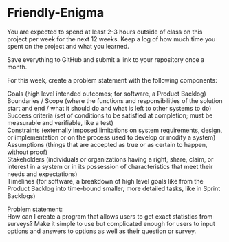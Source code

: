 # Friendly-Enigma
You are expected to spend at least 2-3 hours outside of class on this project per week for the next 12 weeks. Keep a log of how much time you spent on the project and what you learned. </br>

Save everything to GitHub and submit a link to your repository once a month.</br>

For this week, create a problem statement with the following components:</br>

Goals (high level intended outcomes; for software, a Product Backlog)</br>
Boundaries / Scope (where the functions and responsibilities of the solution start and end / what it should do and what is left to other systems to do)</br>
Success criteria (set of conditions to be satisfied at completion; must be measurable and verifiable, like a test)</br>
Constraints (externally imposed limitations on system requirements, design, or implementation or on the process used to develop or modify a system)</br>
Assumptions (things that are accepted as true or as certain to happen, without proof)</br>
Stakeholders (individuals or organizations having a right, share, claim, or interest in a system or in its possession of characteristics that meet their needs and expectations)</br>
Timelines (for software, a breakdown of high level goals like from the Product Backlog into time-bound smaller, more detailed tasks, like in Sprint Backlogs)</br>


Problem statement: </br>
How can I create a program that allows users to get exact statistics from surveys? </be>
Make it simple to use but complicated enough for users to input options and answers to options as well as their question or survey.
